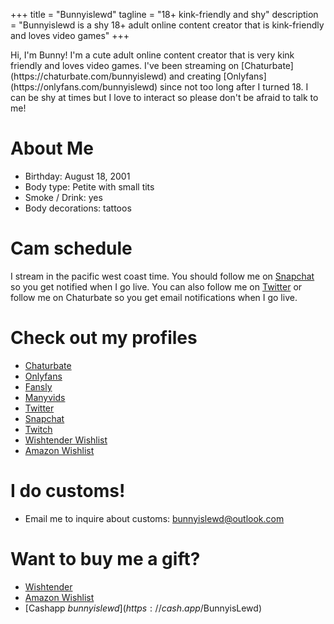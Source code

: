 +++
title = "Bunnyislewd"
tagline = "18+ kink-friendly and shy"
description = "Bunnyislewd is a shy 18+ adult online content creator that is kink-friendly and loves video games"
+++

<!-- <img src="images/bunnyislewd.jpg" alt="Bunny tongue out" width="200" height="200" /> --> Hi, I'm Bunny! I'm a cute adult online content creator that is very kink friendly and loves video games. I've been streaming on [Chaturbate](https://chaturbate.com/bunnyislewd) and creating [Onlyfans](https://onlyfans.com/bunnyislewd) since not too long after I turned 18. I can be shy at times but I love to interact so please don't be afraid to talk to me!


# About Me  

- Birthday: August 18, 2001
- Body type: Petite with small tits  
- Smoke / Drink: yes  
- Body decorations: tattoos


# Cam schedule  

I stream in the pacific west coast time. You should follow me on [Snapchat](https://snapchat.com/add/bunnyislewd) so you get notified when I go live. You can also follow me on [Twitter](https://twitter.com/bunnyislewd) or follow me on Chaturbate so you get email notifications when I go live.  

# Check out my profiles  

- [Chaturbate](https://chaturbate.com/bunnyislewd/)  
- [Onlyfans](https://onlyfans.com/bunnyislewd)  
- [Fansly](https://fansly.com/bunnyislewd)  
- [Manyvids](https://www.manyvids.com/Activity/bunnyislewd/1003105966/)  
- [Twitter](https://twitter.com/bunnyislewd)  
- [Snapchat](https://snapchat.com/add/bunnyislewd)  
- [Twitch](https://twitch.tv/bunnyisgaming)  
- [Wishtender Wishlist](https://www.wishtender.com/bunnyislewd)  
- [Amazon Wishlist](https://www.amazon.com/hz/wishlist/ls/BK7MD246AJAV)  

# I do customs!  

- Email me to inquire about customs: bunnyislewd@outlook.com  

# Want to buy me a gift?  
- [Wishtender](https://www.wishtender.com/bunnyislewd)  
- [Amazon Wishlist](https://www.amazon.com/hz/wishlist/ls/BK7MD246AJAV)  
- [Cashapp $bunnyislewd](https://cash.app/$BunnyisLewd)  
